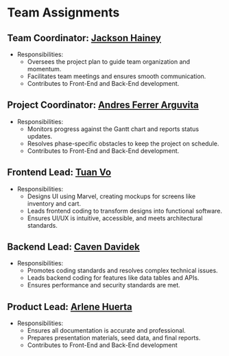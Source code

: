 # Team Assignments

## Team Coordinator: [Jackson Hainey](./resumes/Jackson-Hainey-Resume.md)

- Responsibilities:
  - Oversees the project plan to guide team organization and momentum.
  - Facilitates team meetings and ensures smooth communication.
  - Contributes to Front-End and Back-End development.

## Project Coordinator: [Andres Ferrer Arguvita](./resumes/Andres-Ferrer-Resume.md)

- Responsibilities:
  - Monitors progress against the Gantt chart and reports status updates.
  - Resolves phase-specific obstacles to keep the project on schedule.
  - Contributes to Front-End and Back-End development.

## Frontend Lead: [Tuan Vo](./resumes/Tuan-Vo-Resume.md)

- Responsibilities:
  - Designs UI using Marvel, creating mockups for screens like inventory and cart.
  - Leads frontend coding to transform designs into functional software.
  - Ensures UI/UX is intuitive, accessible, and meets architectural standards.
 
## Backend Lead: [Caven Davidek](./resumes/Caven-Davidek-Resume.md)

- Responsibilities:
  - Promotes coding standards and resolves complex technical issues.
  - Leads backend coding for features like data tables and APIs.
  - Ensures performance and security standards are met.

## Product Lead: [Arlene Huerta](./resumes/Arlene-Huerta-Resume.md)

- Responsibilities:
  - Ensures all documentation is accurate and professional.
  - Prepares presentation materials, seed data, and final reports.
  - Contributes to Front-End and Back-End development
